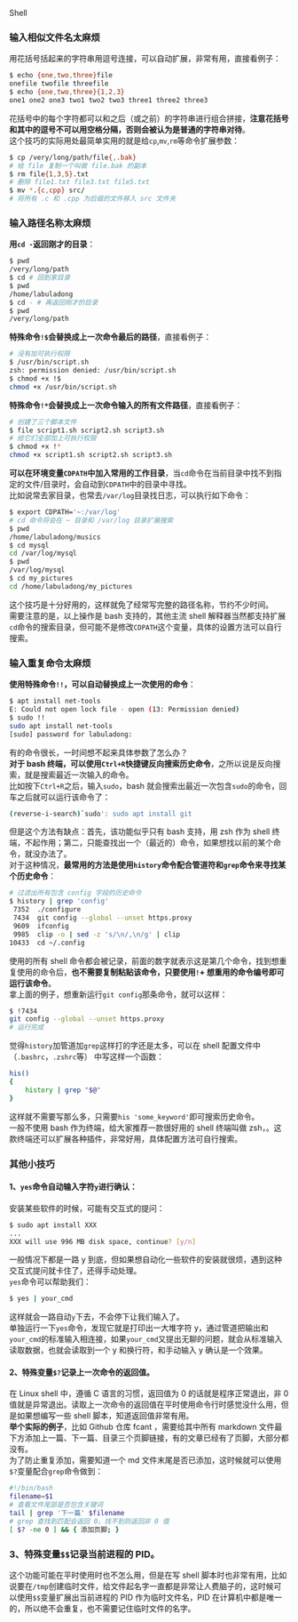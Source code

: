 Shell
<a name="OTUK1"></a>
### 输入相似文件名太麻烦
用花括号括起来的字符串用逗号连接，可以自动扩展，非常有用，直接看例子：
```bash
$ echo {one,two,three}file
onefile twofile threefile
$ echo {one,two,three}{1,2,3}
one1 one2 one3 two1 two2 two3 three1 three2 three3
```
花括号中的每个字符都可以和之后（或之前）的字符串进行组合拼接，**注意花括号和其中的逗号不可以用空格分隔，否则会被认为是普通的字符串对待**。<br />这个技巧的实际用处最简单实用的就是给`cp`,`mv`,`rm`等命令扩展参数：
```bash
$ cp /very/long/path/file{,.bak}
# 给 file 复制一个叫做 file.bak 的副本
$ rm file{1,3,5}.txt
# 删除 file1.txt file3.txt file5.txt
$ mv *.{c,cpp} src/
# 将所有 .c 和 .cpp 为后缀的文件移入 src 文件夹
```
<a name="mf0Fp"></a>
### 输入路径名称太麻烦
**用`cd -`返回刚才的目录**：
```bash
$ pwd
/very/long/path
$ cd # 回到家目录
$ pwd
/home/labuladong
$ cd - # 再返回刚才的目录
$ pwd
/very/long/path
```
**特殊命令`!$`会替换成上一次命令最后的路径**，直接看例子：
```bash
# 没有加可执行权限
$ /usr/bin/script.sh
zsh: permission denied: /usr/bin/script.sh
$ chmod +x !$
chmod +x /usr/bin/script.sh
```
**特殊命令`!*`会替换成上一次命令输入的所有文件路径**，直接看例子：
```bash
# 创建了三个脚本文件
$ file script1.sh script2.sh script3.sh
# 给它们全部加上可执行权限
$ chmod +x !*
chmod +x script1.sh script2.sh script3.sh
```
**可以在环境变量`CDPATH`中加入常用的工作目录**，当`cd`命令在当前目录中找不到指定的文件/目录时，会自动到`CDPATH`中的目录中寻找。<br />比如说常去家目录，也常去`/var/log`目录找日志，可以执行如下命令：
```bash
$ export CDPATH='~:/var/log'
# cd 命令将会在 ~ 目录和 /var/log 目录扩展搜索
$ pwd
/home/labuladong/musics
$ cd mysql
cd /var/log/mysql
$ pwd
/var/log/mysql
$ cd my_pictures
cd /home/labuladong/my_pictures
```
这个技巧是十分好用的，这样就免了经常写完整的路径名称，节约不少时间。<br />需要注意的是，以上操作是 bash 支持的，其他主流 shell 解释器当然都支持扩展`cd`命令的搜索目录，但可能不是修改`CDPATH`这个变量，具体的设置方法可以自行搜索。
<a name="RwlBe"></a>
### 输入重复命令太麻烦
**使用特殊命令`!!`，可以自动替换成上一次使用的命令**：
```bash
$ apt install net-tools
E: Could not open lock file - open (13: Permission denied)
$ sudo !!
sudo apt install net-tools
[sudo] password for labuladong:
```
有的命令很长，一时间想不起来具体参数了怎么办？<br />**对于 bash 终端，可以使用`Ctrl+R`快捷键反向搜索历史命令**，之所以说是反向搜索，就是搜索最近一次输入的命令。<br />比如按下`Ctrl+R`之后，输入`sudo`，bash 就会搜索出最近一次包含`sudo`的命令，回车之后就可以运行该命令了：
```bash
(reverse-i-search)`sudo': sudo apt install git
```
但是这个方法有缺点：首先，该功能似乎只有 bash 支持，用 zsh 作为 shell 终端，不起作用；第二，只能查找出一个（最近的）命令，如果想找以前的某个命令，就没办法了。<br />对于这种情况，**最常用的方法是使用`history`命令配合管道符和`grep`命令来寻找某个历史命令**：
```bash
# 过滤出所有包含 config 字段的历史命令
$ history | grep 'config'
 7352  ./configure
 7434  git config --global --unset https.proxy
 9609  ifconfig
 9985  clip -o | sed -z 's/\n/,\n/g' | clip
10433  cd ~/.config
```
使用的所有 shell 命令都会被记录，前面的数字就表示这是第几个命令，找到想重复使用的命令后，**也不需要复制粘贴该命令，只要使用`!`+ 想重用的命令编号即可运行该命令**。<br />拿上面的例子，想重新运行`git config`那条命令，就可以这样：
```bash
$ !7434
git config --global --unset https.proxy
# 运行完成
```
觉得`history`加管道加`grep`这样打的字还是太多，可以在 shell 配置文件中（`.bashrc`，`.zshrc`等） 中写这样一个函数：
```bash
his()
{
    history | grep "$@"
}
```
这样就不需要写那么多，只需要`his 'some_keyword'`即可搜索历史命令。<br />一般不使用 bash 作为终端，给大家推荐一款很好用的 shell 终端叫做 zsh，。这款终端还可以扩展各种插件，非常好用，具体配置方法可自行搜索。
<a name="HScRu"></a>
### 其他小技巧
<a name="UdBmr"></a>
#### 1、`yes`命令自动输入字符`y`进行确认：
安装某些软件的时候，可能有交互式的提问：
```bash
$ sudo apt install XXX
...
XXX will use 996 MB disk space, continue? [y/n]
```
一般情况下都是一路 y 到底，但如果想自动化一些软件的安装就很烦，遇到这种交互式提问就卡住了，还得手动处理。<br />`yes`命令可以帮助我们：
```bash
$ yes | your_cmd
```
这样就会一路自动`y`下去，不会停下让我们输入了。<br />单独运行一下`yes`命令，发现它就是打印出一大堆字符 y，通过管道把输出和`your_cmd`的标准输入相连接，如果`your_cmd`又提出无聊的问题，就会从标准输入读取数据，也就会读取到一个 y 和换行符，和手动输入 y 确认是一个效果。
<a name="bJdLX"></a>
#### 2、特殊变量`$?`记录上一次命令的返回值。
在 Linux shell 中，遵循 C 语言的习惯，返回值为 0 的话就是程序正常退出，非 0 值就是异常退出。读取上一次命令的返回值在平时使用命令行时感觉没什么用，但是如果想编写一些 shell 脚本，知道返回值非常有用。<br />**举个实际的例子**，比如 Github 仓库 fcant ，需要给其中所有 markdown 文件最下方添加上一篇、下一篇、目录三个页脚链接，有的文章已经有了页脚，大部分都没有。<br />为了防止重复添加，需要知道一个 md 文件末尾是否已添加，这时候就可以使用`$?`变量配合`grep`命令做到：
```bash
#!/bin/bash
filename=$1
# 查看文件尾部是否包含关键词
tail | grep '下一篇' $filename
# grep 查找到匹配会返回 0，找不到则返回非 0 值
[ $? -ne 0 ] && { 添加页脚; }
```
<a name="Lo723"></a>
### 3、特殊变量`$$`记录当前进程的 PID。
这个功能可能在平时使用时也不怎么用，但是在写 shell 脚本时也非常有用，比如说要在`/tmp`创建临时文件，给文件起名字一直都是非常让人费脑子的，这时候可以使用`$$`变量扩展出当前进程的 PID 作为临时文件名，PID 在计算机中都是唯一的，所以绝不会重复，也不需要记住临时文件的名字。
